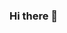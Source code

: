### Hi there 👋

<!--
**VladVertehel/VladVertehel** is a ✨ _special_ ✨ repository because its `README.md` (this file) appears on your GitHub profile.-->

<!--Here are some ideas to get you started:

- 🔭 I’m currently working on ...diferent sites
- 🌱 I’m currently learning ...front end
- 👯 I’m looking to collaborate on ...front end
- 🤔 I’m looking for help with ...js
- 💬 Ask me about ...everything you want)
- 📫 How to reach me: ...vladvertegel@gmail.com
- 😄 Pronouns: ...pronouns
- ⚡ Fun fact: ...i love metal music-->

